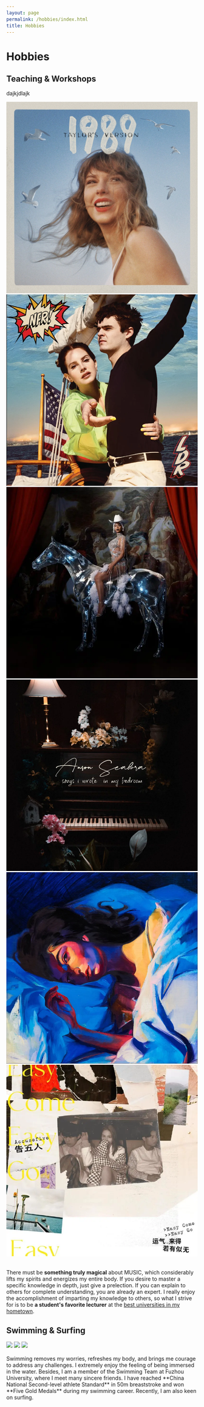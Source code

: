 ```yaml
---
layout: page
permalink: /hobbies/index.html
title: Hobbies
---
```


# Hobbies

## Teaching & Workshops


dajkjdlajk<div class="horizontal-scroll">
  <div class="image-container">
    <img src="/images/hobbies/taylor.jpg" alt="Image 1">
  </div>
  <div class="image-container">
    <img src="/images/hobbies/lana.jpg" alt="Image 2">
  </div>
  <div class="image-container">
    <img src="/images/hobbies/beyonce.jpg" alt="Image 3">
  </div>
  <div class="image-container">
    <img src="/images/hobbies/anson.jpg" alt="Image 4">
  </div>
  <div class="image-container">
    <img src="/images/hobbies/lorde.jpg" alt="Image 5">
  </div>
  <div class="image-container">
    <img src="/images/hobbies/accusefive.jpg" alt="Image 6">
  </div>
</div>

<br>There must be **something truly magical** about MUSIC, which considerably lifts my spirits and energizes my entire body. If you desire to master a specific knowledge in depth, just give a prelection. If you can explain to others for complete understanding, you are already an expert. I really enjoy the accomplishment of imparting my knowledge to others, so what I strive for is to be **a student's favorite lecturer** at the [best universities in my hometown].

[a fantastic speech]:https://youtu.be/Dzx84KpGNoE
[best universities in my hometown]:https://www.fzu.edu.cn/



## Swimming & Surfing

<div class="third">
<img src="/images/swimming2.JPG">
<img src="/images/swimming.JPG">
<img src="/images/surfing1.JPG">
</div>
<br>Swimming removes my worries, refreshes my body, and brings me courage to address any challenges. I extremely enjoy the feeling of being immersed in the water. Besides, I am a member of the Swimming Team at Fuzhou University, where I meet many sincere friends. I have reached **China National Second-level athlete Standard** in 50m breaststroke and won **Five Gold Medals** during my swimming career. Recently, I am also keen on surfing.


